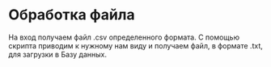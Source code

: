 # Обработка файла 
На вход получаем файл .csv определенного формата. С помощью скрипта приводим к нужному нам виду и получаем файл, в формате .txt, для загрузки в Базу данных.
